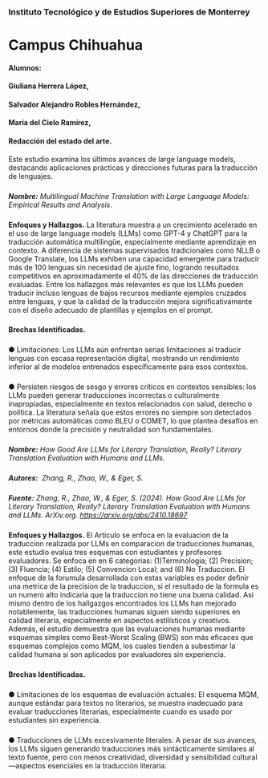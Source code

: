 ### Instituto Tecnológico y de Estudios Superiores de Monterrey

# Campus Chihuahua

#### Alumnos:

#### Giuliana Herrera López, 

#### Salvador Alejandro Robles Hernández,

#### María del Cielo Ramírez,



#### Redacción del estado del arte.

Este estudio examina los últimos avances de large language models,
destacando aplicaciones prácticas y direcciones futuras para la traducción de
lenguajes.
###
**_Nombre:_** _Multilingual Machine Translation with Large Language Models: Empirical
Results and Analysis_.
###
**Enfoques y Hallazgos.**
La literatura muestra a un crecimiento acelerado en el uso de large
language models (LLMs) como GPT-4 y ChatGPT para la traducción automática
multilingüe, especialmente mediante aprendizaje en contexto. A diferencia de
sistemas supervisados tradicionales como NLLB o Google Translate, los LLMs
exhiben una capacidad emergente para traducir más de 100 lenguas sin
necesidad de ajuste fino, logrando resultados competitivos en aproximadamente
el 40% de las direcciones de traducción evaluadas. Entre los hallazgos más
relevantes es que los LLMs pueden traducir incluso lenguas de bajos recursos
mediante ejemplos cruzados entre lenguas, y que la calidad de la traducción
mejora significativamente con el diseño adecuado de plantillas y ejemplos en el
prompt.


###
**Brechas Identificadas.**
###
● Limitaciones: Los LLMs aún enfrentan serias limitaciones al traducir lenguas con
escasa representación digital, mostrando un rendimiento inferior al
de modelos entrenados específicamente para esos contextos.
###
● Persisten riesgos de sesgo y errores críticos en contextos sensibles: los LLMs pueden generar traducciones incorrectas o culturalmente inapropiadas, especialmente en textos relacionados con salud, derecho o política. La literatura señala que estos errores no siempre son detectados por métricas automáticas como BLEU o COMET, lo que plantea desafíos en entornos donde la precisión y neutralidad son fundamentales.
###
**_Nombre:_** _How Good Are LLMs for Literary Translation, Really? Literary Translation
Evaluation with Humans and LLMs._
###
**_Autores:_** _‌ Zhang, R., Zhao, W., & Eger, S._
###
**_Fuente:_** _‌Zhang, R., Zhao, W., & Eger, S. (2024). How Good Are LLMs for Literary Translation, Really? Literary Translation Evaluation with Humans and LLMs. ArXiv.org. https://arxiv.org/abs/2410.18697_
###
**Enfoques y Hallazgos.**
El Articulo se enfoca en la evaluacion de la traduccion realizada por
LLMs en comparacion de traducciones humanas, este estudio evalua tres
esquemas con estudiantes y profesores evaluadores. Se enfoca en en 6
categorias: (1)Terminologia; (2) Precision; (3) Fluencia; (4) Estilo; (5) Convencion
Local; and (6) No Traduccion.
El enfoque de la forumula desarrollada con estas variables es poder definir una metrica de la precision de
la traduccion, si el resultado de la formula es un numero alto indicaria que la
traduccion no tiene una buena calidad. Asi mismo dentro de los hallgazgos
encontrados los LLMs han mejorado notablemente, las traducciones humanas siguen siendo superiores en calidad literaria, especialmente en aspectos estilísticos y creativos. Además, el estudio demuestra que las evaluaciones humanas mediante esquemas simples como Best-Worst Scaling (BWS) son más eficaces que esquemas complejos como MQM, los cuales tienden a subestimar la calidad humana si son aplicados por evaluadores sin experiencia.
###
**Brechas Identificadas.**
###
● Limitaciones de los esquemas de evaluación actuales: El esquema MQM, aunque estándar para textos no literarios, se muestra inadecuado para evaluar traducciones literarias, especialmente cuando es usado por estudiantes sin experiencia. 
###
● Traducciones de LLMs excesivamente literales: A pesar de sus avances, los LLMs siguen generando traducciones más sintácticamente similares al texto fuente, pero con menos creatividad, diversidad y sensibilidad cultural —aspectos esenciales en la traducción literaria.

